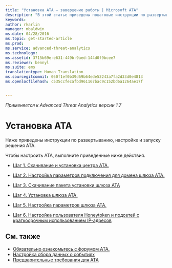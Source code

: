 ```yaml
---
title: "Установка ATA — завершение работы | Microsoft ATA"
description: "В этой статье приведены пошаговые инструкции по развертыванию, настройке и запуску решения ATA."
keywords: 
author: rkarlin
manager: mbaldwin
ms.date: 04/28/2016
ms.topic: get-started-article
ms.prod: 
ms.service: advanced-threat-analytics
ms.technology: 
ms.assetid: 3715b69e-e631-449b-9aed-144d0f9bcee7
ms.reviewer: bennyl
ms.suite: ems
translationtype: Human Translation
ms.sourcegitcommit: 050f1ef0b39d69b64ede53243a7fa2d33d0e4813
ms.openlocfilehash: c535ccfecafbd961167bac9c152bd6a1264ae17f


---
```


*Применяется к Advanced Threat Analytics версии 1.7*



# Установка ATA

Ниже приведены инструкции по развертыванию, настройке и запуску решения ATA.

Чтобы настроить ATA, выполните приведенные ниже действия.


-   [Шаг 1. Скачивание и установка центра ATA.](install-ata-step1.md)

-   [Шаг 2. Настройка параметров подключения для домена шлюза ATA.](install-ata-step2.md)

-   [Шаг 3. Скачивание пакета установки шлюза ATA](install-ata-step3.md)

-   [Шаг 4. Установка шлюза ATA.](install-ata-step4.md)

-   [Шаг 5. Настройка параметров шлюза ATA.](install-ata-step5.md)

-   [Шаг 6. Настройка пользователя Honeytoken и подсетей с краткосрочным использованием IP-адресов](install-ata-step6.md)


## См. также

- [Обязательно ознакомьтесь с форумом ATA.](https://social.technet.microsoft.com/Forums/security/home?forum=mata)
- [Настройка сбора данных о событиях](configure-event-collection.md)
- [Предварительные требования для ATA](/advanced-threat-analytics/plan-design/ata-prerequisites)




<!--HONumber=Aug16_HO5-->


